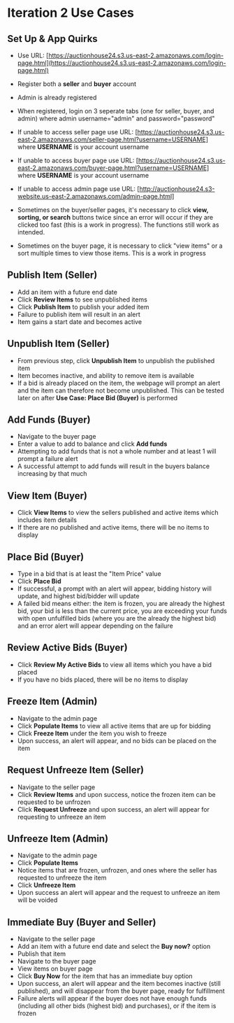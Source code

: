 # Iteration 2 Use Cases

## Set Up & App Quirks
- Use URL: [https://auctionhouse24.s3.us-east-2.amazonaws.com/login-page.html](https://auctionhouse24.s3.us-east-2.amazonaws.com/login-page.html)
- Register both a **seller** and **buyer** account
- Admin is already registered
- When registered, login on 3 seperate tabs (one for seller, buyer, and admin) where admin username="admin" and password="password"
- If unable to access seller page use URL: [https://auctionhouse24.s3.us-east-2.amazonaws.com/seller-page.html?username=USERNAME] where **USERNAME** is your account username
- If unable to access buyer page use URL:  [https://auctionhouse24.s3.us-east-2.amazonaws.com/buyer-page.html?username=USERNAME] where **USERNAME** is your account username
- If unable to access admin page use URL: [http://auctionhouse24.s3-website.us-east-2.amazonaws.com/admin-page.html]
- Sometimes on the buyer/seller pages, it's necessary to click **view, sorting, or search** buttons twice since an error will occur if they are clicked too fast (this is a work in progress). The functions still work as intended.

- Sometimes on the buyer page, it is necessary to click "view items" or a sort multiple times to view those items. This is a work in progress

## Publish Item (Seller)
- Add an item with a future end date
- Click **Review Items** to see unpublished items
- Click **Publish Item** to publish your added item
- Failure to publish item will result in an alert
- Item gains a start date and becomes active

## Unpublish Item (Seller)
- From previous step, click **Unpublish Item** to unpublish the published item
- Item becomes inactive, and ability to remove item is available
- If a bid is already placed on the item, the webpage will prompt an alert and the item can therefore not become unpublished. This can be tested later on after **Use Case: Place Bid (Buyer)** is performed

## Add Funds (Buyer)
- Navigate to the buyer page
- Enter a value to add to balance and click **Add funds**
- Attempting to add funds that is not a whole number and at least 1 will prompt a failure alert
- A successful attempt to add funds will result in the buyers balance increasing by that much

## View Item (Buyer)
- Click **View Items** to view the sellers published and active items which includes item details
- If there are no published and active items, there will be no items to display

## Place Bid (Buyer)
- Type in a bid that is at least the "Item Price" value
- Click **Place Bid**
- If successful, a prompt with an alert will appear, bidding history will update, and highest bid/bidder will update
- A failed bid means either: the item is frozen, you are already the highest bid, your bid is less than the current price, you are exceeding your funds with open unfulfilled bids (where you are the already the highest bid) and an error alert will appear depending on the failure

## Review Active Bids (Buyer)
- Click **Review My Active Bids** to view all items which you have a bid placed
- If you have no bids placed, there will be no items to display

## Freeze Item (Admin)
- Navigate to the admin page
- Click **Populate Items** to view all active items that are up for bidding
- Click **Freeze Item** under the item you wish to freeze
- Upon success, an alert will appear, and no bids can be placed on the item

## Request Unfreeze Item (Seller)
- Navigate to the seller page
- Click **Review Items** and upon success, notice the frozen item can be requested to be unfrozen
- Click **Request Unfreeze** and upon success, an alert will appear for requesting to unfreeze an item

## Unfreeze Item (Admin)
- Navigate to the admin page
- Click **Populate Items**
- Notice items that are frozen, unfrozen, and ones where the seller has requested to unfreeze the item
- Click **Unfreeze Item**
- Upon success an alert will appear and the request to unfreeze an item will be voided

## Immediate Buy (Buyer and Seller)
- Navigate to the seller page
- Add an item with a future end date and select the **Buy now?** option
- Publish that item
- Navigate to the buyer page
- View items on buyer page
- Click **Buy Now** for the item that has an immediate buy option
- Upon success, an alert will appear and the item becomes inactive (still published), and will disappear from the buyer page, ready for fulfillment
- Failure alerts will appear if the buyer does not have enough funds (including all other bids (highest bid) and purchases), or if the item is frozen


